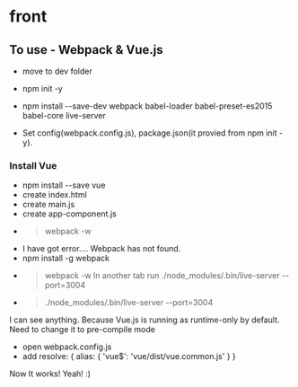 # front

## To use - Webpack & Vue.js

* move to dev folder
* npm init -y
* npm install --save-dev webpack babel-loader babel-preset-es2015 babel-core live-server

* Set config(webpack.config.js), package.json(it provied from npm init -y).

### Install Vue

* npm install --save vue
* create index.html
* create main.js
* create app-component.js
* > webpack -w
* I have got error.... Webpack has not found.
* npm install -g webpack
* > webpack -w
In another tab run ./node_modules/.bin/live-server --port=3004
* > ./node_modules/.bin/live-server --port=3004

I can see anything.
Because Vue.js is running as runtime-only by default.
Need to change it to pre-compile mode
* open webpack.config.js
* add
resolve: {
  alias: {
    'vue$': 'vue/dist/vue.common.js'
  }
}

Now It works! Yeah! :)
